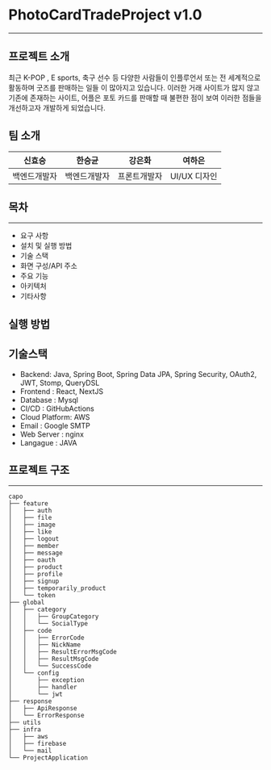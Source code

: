 # PhotoCardTradeProject v1.0
- - -

## 프로젝트 소개 
최근 K-POP , E sports, 축구 선수 등 다양한 사람들이 인플루언서 또는 전 세계적으로 활동하며 굿즈를 판매하는 일들 이 많아지고 있습니다.
이러한 거래 사이트가 많지 않고 기존에 존재하는 사이트, 어플은 포토 카드를 판매할 때 불편한 점이 보여 이러한 점들을 개선하고자 개발하게 되었습니다.

## 팀 소개
<div align="center">

|**신효승**| **한승균** | **강은화** |  **여하은**  |
|:-------:|:-------:|:-------:|:---------:|
| 백엔드개발자 | 백엔드개발자 | 프론트개발자  | UI/UX 디자인 |
</div>


## 목차
- - - 

- 요구 사항
- 설치 및 실행 방법 
- 기술 스택 
- 화면 구성/API 주소 
- 주요 기능 
- 아키텍처
- 기타사항


## 실행 방법 

## 기술스택

- Backend: Java, Spring Boot, Spring Data JPA, Spring Security, OAuth2, JWT, Stomp, QueryDSL
- Frontend : React, NextJS
- Database : Mysql
- CI/CD : GitHubActions
- Cloud Platform: AWS
- Email : Google SMTP
- Web Server : nginx
- Langague : JAVA

## 프로젝트 구조
<hr/>

```
capo
├── feature
│   ├── auth
│   ├── file
│   ├── image
│   ├── like
│   ├── logout
│   ├── member
│   ├── message
│   ├── oauth
│   ├── product
│   ├── profile
│   ├── signup
│   ├── temporarily_product
│   └── token
├── global
│   ├── category
│   │   ├── GroupCategory
│   │   └── SocialType
│   ├── code
│   │   ├── ErrorCode
│   │   ├── NickName
│   │   ├── ResultErrorMsgCode
│   │   ├── ResultMsgCode
│   │   └── SuccessCode
│   └── config
│       ├── exception
│       ├── handler
│       └── jwt
├── response
│   ├── ApiResponse
│   └── ErrorResponse
├── utils
├── infra
│   ├── aws
│   ├── firebase
│   └── mail
└── ProjectApplication
```
